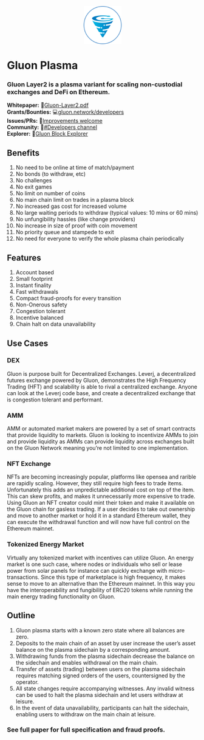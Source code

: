 <p align="center"><img src="svgs/Gluon-Badge-520-Filled.svg" align=middle width="100px"/></p>

# Gluon Plasma

### Gluon Layer2 is a plasma variant for scaling non-custodial exchanges and DeFi on Ethereum.

<b>Whitepaper:</b> 📝<a href="Gluon-Layer2.pdf">Gluon-Layer2.pdf</a></br>
<b>Grants/Bounties:</b> 💻<a href="https://gluon.network/developers/">gluon.network/developers</a></br>
<b>Issues/PRs:</b> 🐛<a href="https://github.com/gluonnetwork/whitepaper/issues/new">Improvements welcome</a></br>
<b>Community:</b> 💬<a href="https://discord.com/invite/xpsjfwn">#Developers channel</a></br>
<b>Explorer:</b> 🔎<a href="https://gluon.leverj.io/">Gluon Block Explorer</a></br>

## Benefits

1. No need to be online at time of match/payment
2. No bonds (to withdraw, etc)
3. No challenges
4. No exit games
5. No limit on number of coins
6. No main chain limit on trades in a plasma block
7. No increased gas cost for increased volume
8. No large waiting periods to withdraw (typical values: 10 mins or 60 mins)
9. No unfungibility hassles (like change providers)
10. No increase in size of proof with coin movement
11. No priority queue and stampede to exit
12. No need for everyone to verify the whole plasma chain periodically

## Features

1. Account based
2. Small footprint
3. Instant finality
4. Fast withdrawals
5. Compact fraud-proofs for every transition
6. Non-Onerous safety
7. Congestion tolerant
8. Incentive balanced
9. Chain halt on data unavailability

## Use Cases
### DEX
Gluon is purpose built for Decentralized Exchanges. Leverj, a decentralized futures exchange powered by Gluon, demonstrates the High Frequency Trading (HFT) and scalability is able to rival a centralized exchange. Anyone can look at the Leverj code base, and create a decentralized exchange that is congestion tolerant and performant.

### AMM
AMM or automated market makers are powered by a set of smart contracts that provide liquidity to markets. Gluon is looking to incentivize AMMs to join and provide liquidity as AMMs can provide liquidity across exchanges built on the Gluon Network meaning you’re not limited to one implementation.

### NFT Exchange
NFTs are becoming increasingly popular, platforms like opensea and rarible are rapidly scaling. However, they still require high fees to trade items. Unfortunately this adds an unpredictable additional cost on top of the item. This can skew profits, and makes it unnecessarily more expensive to trade. Using Gluon an NFT creator could mint their token and make it available on the Gluon chain for gasless trading. If a user decides to take out ownership and move to another market or hold it in a standard Ethereum wallet, they can execute the withdrawal function and will now have full control on the Ethereum mainnet.

### Tokenized Energy Market
Virtually any tokenized market with incentives can utilize Gluon. An energy market is one such case, where nodes or individuals who sell or lease power from solar panels for instance can quickly exchange with micro-transactions. Since this type of marketplace is high frequency, it makes sense to move to an alternative than the Ethereum mainnet. In this way you have the interoperability and fungibility of ERC20 tokens while running the main energy trading functionality on Gluon.

## Outline

1. Gluon plasma starts with a known zero state where all balances are zero.
2. Deposits to the main chain of an asset by user increase the user’s asset balance on the plasma sidechain by a corresponding amount.
3. Withdrawing funds from the plasma sidechain decrease the balance on the sidechain and enables withdrawal on the main chain.
4. Transfer of assets (trading) between users on the plasma sidechain requires matching signed orders of the users, countersigned by the operator.
5. All state changes require accompanying witnesses. Any invalid witness can be used to halt the plasma sidechain and let users withdraw at leisure.
6. In the event of data unavailability, participants can halt the sidechain, enabling users to withdraw on the main chain at leisure.

### See full paper for full specification and fraud proofs.
